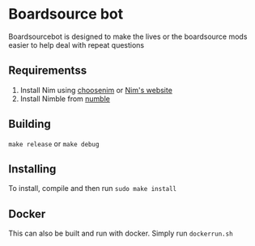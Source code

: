 # Boardsource bot
Boardsourcebot is designed to make the lives or the boardsource mods easier to help deal with repeat questions

## Requirementss
1. Install Nim using [choosenim](https://github.com/dom96/choosenim) or [Nim's website](https://nim-lang.org/install.html)
2. Install Nimble from [numble](https://github.com/nim-lang/nimble)

## Building
`make release` or `make debug`

## Installing
To install, compile and then run
`sudo make install`

## Docker
This can also be built and run with docker. Simply run
`dockerrun.sh`
